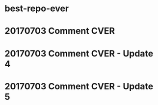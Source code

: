 # best-repo-ever
# 20170703 Comment CVER
# 20170703 Comment CVER - Update 4
# 20170703 Comment CVER - Update 5

